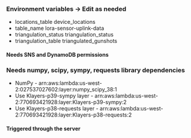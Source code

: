 ### Environment variables -> Edit as needed
 - locations_table	device_locations
 - table_name	lora-sensor-uplink-data
 - triangulation_status	triangulation_status
 - triangulation_table	triangulated_gunshots

#### Needs SNS and DynamoDB permissions
### Needs numpy, scipy, sympy, requests library dependencies
 - NumPy - arn:aws:lambda:us-west-2:027537027602:layer:numpy_scipy_38:1
 - Use Klayers-p39-sympy layer - arn:aws:lambda:us-west-2:770693421928:layer:Klayers-p39-sympy:2
 - Use Klayers-p38-requests layer - arn:aws:lambda:us-west-2:770693421928:layer:Klayers-p38-requests:2

#### Triggered through the server